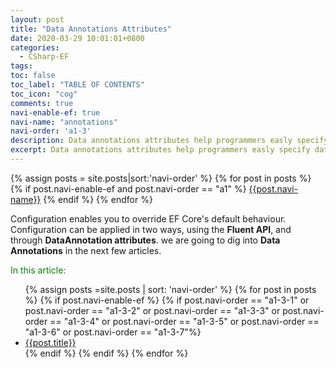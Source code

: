 ```yaml
---
layout: post
title: "Data Annotations Attributes"
date: 2020-03-29 10:01:01+0800
categories:
  - CSharp-EF
tags:
toc: false
toc_label: "TABLE OF CONTENTS"
toc_icon: "cog"
comments: true
navi-enable-ef: true
navi-name: "annotations"
navi-order: 'a1-3'
description: Data annotations attributes help programmers easly specify database-related information.
excerpt: Data annotations attributes help programmers easly specify database-related information.
---
```

<!--navigation bar-->
<div class='navi-link-container'>
  {% assign posts = site.posts|sort:'navi-order' %}
  {% for post in posts %}
    {% if post.navi-enable-ef and 
          post.navi-order == "a1" %}
        <a href="{{ site.baseurl }}{{ post.url }}" class='navi-link'>{{post.navi-name}}</a>
    {% endif %}
  {% endfor %}
<a class='navi-link'></a></div>
<!--navigation bar-->

Configuration enables you to override EF Core's default behaviour. Configuration can be applied in two ways, using the **Fluent API**, and through **DataAnnotation attributes**.  we are going to dig into **Data Annotations** in the next few articles.

<!--items-->
<div>
<span style="color: green;">In this article:</span>
<ul>
  {% assign posts =site.posts | sort: 'navi-order' %}
  {% for post in posts %}
    {% if post.navi-enable-ef %}
      {% if post.navi-order == "a1-3-1" or
            post.navi-order == "a1-3-2" or 
            post.navi-order == "a1-3-3" or 
            post.navi-order == "a1-3-4" or
            post.navi-order == "a1-3-5" or 
            post.navi-order == "a1-3-6" or 
            post.navi-order == "a1-3-7"%}
                <li><a href="{{ site.baseurl }}{{ post.url }}" class="item-link">{{post.title}}</a></li>
      {% endif %}
    {% endif %}
  {% endfor %}
</ul>
</div>
<!--items-->